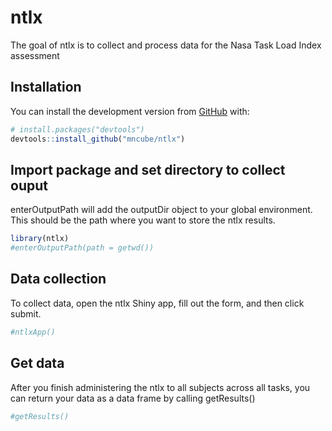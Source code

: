 
<!-- README.md is generated from README.Rmd. Please edit that file -->

# ntlx

<!-- badges: start -->
<!-- badges: end -->

The goal of ntlx is to collect and process data for the Nasa Task Load
Index assessment

## Installation

You can install the development version from
[GitHub](https://github.com/) with:

``` r
# install.packages("devtools")
devtools::install_github("mncube/ntlx")
```

## Import package and set directory to collect ouput

enterOutputPath will add the outputDir object to your global
environment. This should be the path where you want to store the ntlx
results.

``` r
library(ntlx)
#enterOutputPath(path = getwd())
```

## Data collection

To collect data, open the ntlx Shiny app, fill out the form, and then
click submit.

``` r
#ntlxApp()
```

## Get data

After you finish administering the ntlx to all subjects across all
tasks, you can return your data as a data frame by calling getResults()

``` r
#getResults()
```
